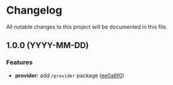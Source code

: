 # Changelog

All notable changes to this project will be documented in this file.

## 1.0.0 (YYYY-MM-DD)

### Features

- **provider:** add `/provider` package ([ee0a6f0](https://github.com/josh-development/utilities/commit/ee0a6f00d84fa59bcf00eab6893933fe0b962514))
